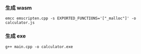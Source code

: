 ### 生成 wasm

```
emcc emscripten.cpp -s EXPORTED_FUNCTIONS='["_malloc"]' -o calculator.js
```

### 生成 exe

```
g++ main.cpp -o calculator.exe
```
